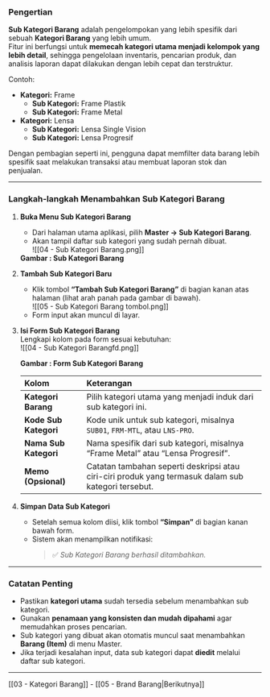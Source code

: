###  Pengertian

**Sub Kategori Barang** adalah pengelompokan yang lebih spesifik dari sebuah **Kategori Barang** yang lebih umum.  
Fitur ini berfungsi untuk **memecah kategori utama menjadi kelompok yang lebih detail**, sehingga pengelolaan inventaris, pencarian produk, dan analisis laporan dapat dilakukan dengan lebih cepat dan terstruktur.

Contoh:

- **Kategori:** Frame  
  - **Sub Kategori:** Frame Plastik  
  - **Sub Kategori:** Frame Metal  
- **Kategori:** Lensa  
  - **Sub Kategori:** Lensa Single Vision  
  - **Sub Kategori:** Lensa Progresif  

Dengan pembagian seperti ini, pengguna dapat memfilter data barang lebih spesifik saat melakukan transaksi atau membuat laporan stok dan penjualan.

---

### Langkah-langkah Menambahkan Sub Kategori Barang

1. **Buka Menu Sub Kategori Barang**  
   - Dari halaman utama aplikasi, pilih **Master → Sub Kategori Barang**.  
   - Akan tampil daftar sub kategori yang sudah pernah dibuat.  
   ![[04 - Sub Kategori Barang.png]]  
   <figcaption><b>Gambar : Sub Kategori Barang</b></figcaption>

2. **Tambah Sub Kategori Baru**  
   - Klik tombol **“Tambah Sub Kategori Barang”** di bagian kanan atas halaman (lihat arah panah pada gambar di bawah).  
   ![[05 - Sub Kategori Barang tombol.png]]  
   - Form input akan muncul di layar.

3. **Isi Form Sub Kategori Barang**  
   Lengkapi kolom pada form sesuai kebutuhan:  
   ![[04 - Sub Kategori Barangfd.png]]  
   <figcaption><b>Gambar : Form Sub Kategori Barang</b></figcaption>

   | Kolom | Keterangan |
   |:--|:--|
   | **Kategori Barang** | Pilih kategori utama yang menjadi induk dari sub kategori ini. |
   | **Kode Sub Kategori** | Kode unik untuk sub kategori, misalnya `SUB01`, `FRM-MTL`, atau `LNS-PRO`. |
   | **Nama Sub Kategori** | Nama spesifik dari sub kategori, misalnya “Frame Metal” atau “Lensa Progresif”. |
   | **Memo (Opsional)** | Catatan tambahan seperti deskripsi atau ciri-ciri produk yang termasuk dalam sub kategori tersebut. |

4. **Simpan Data Sub Kategori**  
   - Setelah semua kolom diisi, klik tombol **“Simpan”** di bagian kanan bawah form.  
   - Sistem akan menampilkan notifikasi:  
     > ✅ _Sub Kategori Barang berhasil ditambahkan._

---

### Catatan Penting

- Pastikan **kategori utama** sudah tersedia sebelum menambahkan sub kategori.  
- Gunakan **penamaan yang konsisten dan mudah dipahami** agar memudahkan proses pencarian.  
- Sub kategori yang dibuat akan otomatis muncul saat menambahkan **Barang (Item)** di menu Master.  
- Jika terjadi kesalahan input, data sub kategori dapat **diedit** melalui daftar sub kategori.

---

[[03 - Kategori Barang]]  -  [[05 - Brand Barang|Berikutnya]]
